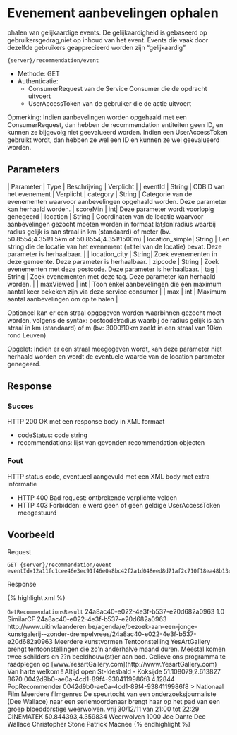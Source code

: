 ---
---

# Evenement aanbevelingen ophalen

phalen van gelijkaardige events. De gelijkaardigheid is gebaseerd op gebruikersgedrag,niet op inhoud van het event. Events die vaak door dezelfde gebruikers geapprecieerd worden zijn “gelijkaardig”

```
{server}/recommendation/event
```

* Methode: GET
* Authenticatie:
  * ConsumerRequest van de Service Consumer die de opdracht uitvoert
  * UserAccessToken van de gebruiker die de actie uitvoert

Opmerking: Indien aanbevelingen worden opgehaald met een ConsumerRequest, dan hebben de recommendation entiteiten geen ID, en kunnen ze bijgevolg niet geevalueerd worden. Indien een UserAccessToken gebruikt wordt, dan hebben ze wel een ID en kunnen ze wel geevalueerd worden.

## Parameters

| Parameter | Type | Beschrijving | Verplicht |
| eventId | String | CDBID van het evenement | Verplicht
| category | String | Categorie van de evenementen waarvoor aanbevelingen opgehaald worden. Deze parameter kan herhaald worden. |
scoreMin | int| Deze parameter wordt voorlopig genegeerd
| location | String | Coordinaten van de locatie waarvoor aanbevelingen gezocht moeten worden in formaat lat;lon!radius waarbij radius gelijk is aan straal in km (standaard) of meter (bv. 50.8554;4.351!1.5km of 50.8554;4.351!1500m)
| location_simple| String | Een string die de locatie van het evenement (=titel van de locatie) bevat. Deze parameter is herhaalbaar. |
| location_city | String| Zoek evenementen in deze gemeente. Deze parameter is herhaalbaar.
| zipcode | String | Zoek evenementen met deze postcode. Deze parameter is herhaalbaar.
| tag | String | Zoek evenementen met deze tag. Deze parameter kan herhaald worden. |
| maxViewed | int | Toon enkel aanbevelingen die een maximum aantal keer bekeken zijn via deze service consumer |
| max | int | Maximum aantal aanbevelingen om op te halen |

Optioneel kan er een straal opgegeven worden waarbinnen gezocht moet worden, volgens de syntax: postcode!radius waarbij de radius gelijk is aan straal in km (standaard) of m  (bv: 3000!10km zoekt in een straal van 10km rond Leuven)

Opgelet: Indien er een straal meegegeven wordt, kan deze parameter niet herhaald worden en wordt de eventuele waarde van de location parameter genegeerd.

## Response

### Succes

HTTP 200 OK met een response body in XML formaat

* codeStatus: code string
* recommendations: lijst van gevonden recommendation objecten

### Fout

HTTP status code, eventueel aangevuld met een XML body met extra informatie

* HTTP 400 Bad request: ontbrekende verplichte velden
* HTTP 403 Forbidden: e werd geen of geen geldige UserAccessToken meegestuurd

## Voorbeeld

Request

```
GET {server}/recommendation/event
eventId=12a11fc1cee46e3ec91f46e0a8bc42f2a1d048eed8d71af2c710f18ea48b13c8
```

Response

{% highlight xml %}
<?xml version="1.0" encoding="UTF-8" standalone="yes"?>  
<response xmlns:rdf="http://www.w3.org/1999/02/22-rdf-syntax-ns" xmlns:foaf="http://xmlns.com/foaf/0.1/" xmlns:geo="http://www.w3.org/2003/01/geo/wgs84\_pos#">  
<code>GetRecommendationsResult</code>  
<recommendations>  
<recommendation>  
<itemid>24a8ac40-e022-4e3f-b537-e20d682a0963</itemid>  
<score>1.0</score>  
<algorithm>SimilarCF</algorithm>  
<item>  
<id>24a8ac40-e022-4e3f-b537-e20d682a0963</id>  
<permalink>http://www.uitinvlaanderen.be/agenda/e/bezoek-aan-een-jonge-kunstgalerij--zonder-drempelvrees/24a8ac40-e022-4e3f-b537-e20d682a0963</permalink>
<title>Bezoek aan een jonge kunstgalerij zonder drempelvrees</title>  
<category>Meerdere kunstvormen</category>  
<category>Tentoonstelling</category>  
<description\_short>YesArtGallery brengt tentoonstellingen die zo'n anderhalve maand duren. Meestal komen twee schilders en ??n beeldhouw(st)er aan bod. Gelieve ons programma te raadplegen op [www.YesartGallery.com](http://www.YesartGallery.com)  
Van harte welkom !</description\_short>  
<description\_full>Altijd open</description\_full>  
<location\_simple>St-Idesbald - Koksijde</location\_simple>  
<location\_latlong>51.108079,2.613827</location\_latlong>  
<segment>8670</segment>  
</item>  
</recommendation>  
<recommendation>  
<itemid>0042d9b0-ae0a-4cd1-89f4-9384119986f8</itemid>  
<score>4.12844</score>  
<algorithm>PopRecommender</algorithm>  
<item>  
<id>0042d9b0-ae0a-4cd1-89f4-9384119986f8</id>  
<permalink><http://www.uitinvlaanderen.be/agenda/e/the-howling/0042d9b0-ae0a-4cd1-89f4-9384119986f8</permalink>>  
<title>The howling</title>  
<category>Nationaal</category>  
<category>Film</category>  
<category>Meerdere filmgenres</category>  
<description\_short>De speurtocht van een onderzoeksjournaliste (Dee Wallace) naar een seriemoordenaar brengt haar op het pad van een groep bloeddorstige weerwolven.</description\_short>  
<description\_full>vrij 30/12/11 van 21:00 tot 22:29</description\_full>  
<location\_simple>CINEMATEK</location\_simple>  
<location\_latlong>50.844393,4.359834</location\_latlong>  
<tag>Weerwolven</tag>  
<segment>1000</segment>  
<creator>Joe Dante</creator>  
<creator>Dee Wallace</creator>  
<creator>Christopher Stone</creator>  
<creator>Patrick Macnee</creator>  
</item>  
</recommendation>  
</recommendations>  
</response>
{% endhighlight %}
